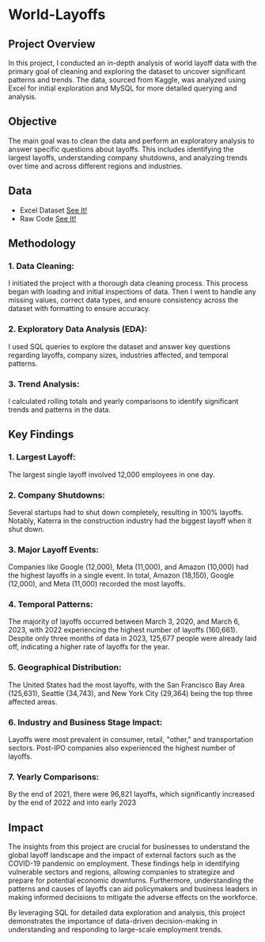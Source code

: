 # World-Layoffs

## Project Overview 
In this project, I conducted an in-depth analysis of world layoff data with the primary goal of cleaning and exploring the dataset to uncover significant patterns and trends. The data, sourced from Kaggle, was analyzed using Excel for initial exploration and MySQL for more detailed querying and analysis.

## Objective 
The main goal was to clean the data and perform an exploratory analysis to answer specific questions about layoffs. This includes identifying the largest layoffs, understanding company shutdowns, and analyzing trends over time and across different regions and industries.

## Data 
- Excel Dataset [See It!](https://github.com/SophiaBuseski/World-Layoffs/blob/main/layoffs.csv)
- Raw Code [See It!](https://github.com/SophiaBuseski/World-Layoffs/blob/main/World%20Layoffs%20Data%20Cleaning%20and%20Exploratory%20Analysis.sql)

## Methodology 
  ### 1. Data Cleaning: 
  I initiated the project with a thorough data cleaning process. This process began with loading and initial inspections
  of data. Then I went to handle any missing values, correct data types, and ensure consistency across the dataset with
  formatting to ensure accuracy.
     
 ### 2. Exploratory Data Analysis (EDA): 
 I used SQL queries to explore the dataset and answer key questions regarding layoffs, company sizes, industries
 affected, and temporal patterns.
     
  ### 3. Trend Analysis: 
  I calculated rolling totals and yearly comparisons to identify significant trends and patterns in the data.

## Key Findings 
### 1. Largest Layoff: 
The largest single layoff involved 12,000 employees in one day.

### 2. Company Shutdowns: 
Several startups had to shut down completely, resulting in 100% layoffs. Notably, Katerra in the construction industry had the biggest layoff when it shut down.

### 3. Major Layoff Events: 
Companies like Google (12,000), Meta (11,000), and Amazon (10,000) had the highest layoffs in a single event. In total, Amazon (18,150), Google (12,000), and Meta (11,000) recorded the most layoffs.

### 4. Temporal Patterns: 
The majority of layoffs occurred between March 3, 2020, and March 6, 2023, with 2022 experiencing the highest number of layoffs (160,661). Despite only three months of data in 2023, 125,677 people were already laid off, indicating a higher rate of layoffs for the year.

### 5. Geographical Distribution: 
The United States had the most layoffs, with the San Francisco Bay Area (125,631), Seattle (34,743), and New York City (29,364) being the top three affected areas.

### 6. Industry and Business Stage Impact: 
Layoffs were most prevalent in consumer, retail, "other," and transportation sectors. Post-IPO companies also experienced the highest number of layoffs.

### 7. Yearly Comparisons: 
By the end of 2021, there were 96,821 layoffs, which significantly increased by the end of 2022 and into early 2023

## Impact 
The insights from this project are crucial for businesses to understand the global layoff landscape and the impact of external factors such as the COVID-19 pandemic on employment. These findings help in identifying vulnerable sectors and regions, allowing companies to strategize and prepare for potential economic downturns. Furthermore, understanding the patterns and causes of layoffs can aid policymakers and business leaders in making informed decisions to mitigate the adverse effects on the workforce.

By leveraging SQL for detailed data exploration and analysis, this project demonstrates the importance of data-driven decision-making in understanding and responding to large-scale employment trends.
